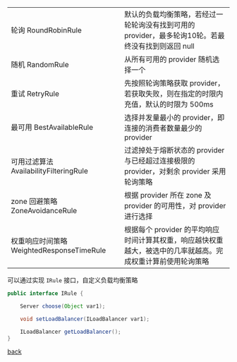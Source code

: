 | | |
| :- | :- |
| 轮询 RoundRobinRule  | 默认的负载均衡策略，若经过一轮轮询没有找到可用的 provider，最多轮询10轮。若最终没有找到则返回 null |
| 随机 RandomRule | 从所有可用的 provider 随机选择一个 |
| 重试 RetryRule | 先按照轮询策略获取 provider，若获取失败，则在指定的时限内充值，默认的时限为 500ms |
| 最可用 BestAvailableRule | 选择并发量最小的 provider，即连接的消费者数量最少的 provider |
| 可用过滤算法 AvailabilityFilteringRule | 过滤掉处于熔断状态的 provider 与已经超过连接极限的 provider，对剩余 provider 采用轮询策略 |
| zone 回避策略 ZoneAvoidanceRule | 根据 provider 所在 zone 及 provider 的可用性，对 provider 进行选择 |
| 权重响应时间策略 WeightedResponseTimeRule | 根据每个 provider 的平均响应时间计算其权重，响应越快权重越大，被选中的几率就越高。完成权重计算前使用轮询策略 |

可以通过实现 `IRule` 接口，自定义负载均衡策略  

```Java
public interface IRule {

    Server choose(Object var1);

    void setLoadBalancer(ILoadBalancer var1);

    ILoadBalancer getLoadBalancer();
}
```

[back](../1.md)  